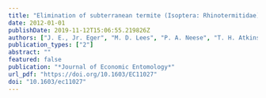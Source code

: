 ```yaml
---
title: "Elimination of subterranean termite (Isoptera: Rhinotermitidae) colonies using a refined cellulose bait matrix containing noviflumuron when monitored and replenished quarterly"
date: 2012-01-01
publishDate: 2019-11-12T15:06:55.219826Z
authors: ["J. E., Jr. Eger", "M. D. Lees", "P. A. Neese", "T. H. Atkinson", "E. M. Thoms", "M. T. Messenger", "J. J. Demark", "L.-C. Lee", "E. L. Vargo", "M. P. Tolley"]
publication_types: ["2"]
abstract: ""
featured: false
publication: "*Journal of Economic Entomology*"
url_pdf: "https://doi.org/10.1603/EC11027"
doi: "10.1603/ec11027"
---
```


